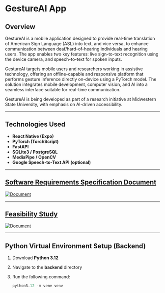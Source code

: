 # GestureAI App

## Overview

GestureAI is a mobile application designed to provide real-time translation of American Sign Language (ASL) into text, and vice versa, to enhance communication between deaf/hard-of-hearing individuals and hearing users. The app enables two key features: live sign-to-text recognition using the device camera, and speech-to-text for spoken inputs. 

GestureAI targets mobile users and researchers working in assistive technology, offering an offline-capable and responsive platform that performs gesture inference directly on-device using a PyTorch model. The solution integrates mobile development, computer vision, and AI into a seamless interface suitable for real-time communication.

GestureAI is being developed as part of a research initiative at Midwestern State University, with emphasis on AI-driven accessibility.

---

## **Technologies Used**  
- **React Native (Expo)**  
- **PyTorch (TorchScript)**  
- **FastAPI**  
- **SQLite3 / PostgreSQL**  
- **MediaPipe / OpenCV**  
- **Google Speech-to-Text API (optional)**  

---

## [Software Requirements Specification Document](/docs/GestureAI_SRS.pdf)

[![Document](https://github.com/user-attachments/assets/gestureai_srs_preview.jpg)](/docs/GestureAI_SRS.pdf)

---

## [Feasibility Study](/docs/GestureAI_Feasibility_Study.pdf)

[![Document](https://github.com/user-attachments/assets/gestureai_feasibility_preview.jpg)](/docs/GestureAI_Feasibility_Study.pdf)

---

## **Python Virtual Environment Setup (Backend)**  

1. Download **Python 3.12**  
2. Navigate to the **backend** directory  
3. Run the following command:

   ```powershell
   python3.12 -m venv venv
